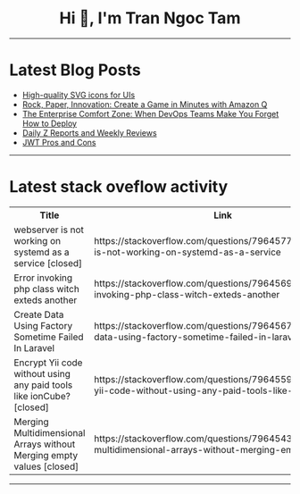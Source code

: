 <h1 align="center">Hi 👋, I'm Tran Ngoc Tam</h1>

---

# Latest Blog Posts 
<!-- BLOG-POST-LIST:START -->
- [High-quality SVG icons for UIs](https://dev.to/gnrlbzik/high-quality-svg-icons-for-uis-31hg)
- [Rock, Paper, Innovation: Create a Game in Minutes with Amazon Q](https://dev.to/aws-builders/rock-paper-innovation-create-a-game-in-minutes-with-amazon-q-ag3)
- [The Enterprise Comfort Zone: When DevOps Teams Make You Forget How to Deploy](https://dev.to/jmazagao/the-enterprise-comfort-zone-when-devops-teams-make-you-forget-how-to-deploy-2jd0)
- [Daily Z Reports and Weekly Reviews](https://dev.to/vst/daily-z-reports-and-weekly-reviews-4gmk)
- [JWT Pros and Cons](https://dev.to/ayako_yk/jwt-pros-and-cons-4hc0)
<!-- BLOG-POST-LIST:END -->

---

# Latest stack oveflow activity
<table>
  <tr><th>Title</th><th>Link</th></tr>
  <!-- STACKOVERFLOW:START --><tr><td>webserver is not working on systemd as a service [closed]</td><td>https://stackoverflow.com/questions/79645777/webserver-is-not-working-on-systemd-as-a-service</td></tr><tr><td>Error invoking php class witch exteds another</td><td>https://stackoverflow.com/questions/79645690/error-invoking-php-class-witch-exteds-another</td></tr><tr><td>Create Data Using Factory Sometime Failed In Laravel</td><td>https://stackoverflow.com/questions/79645673/create-data-using-factory-sometime-failed-in-laravel</td></tr><tr><td>Encrypt Yii code without using any paid tools like ionCube? [closed]</td><td>https://stackoverflow.com/questions/79645595/encrypt-yii-code-without-using-any-paid-tools-like-ioncube</td></tr><tr><td>Merging Multidimensional Arrays without Merging empty values [closed]</td><td>https://stackoverflow.com/questions/79645431/merging-multidimensional-arrays-without-merging-empty-values</td></tr><!-- STACKOVERFLOW:END -->
</table>

---


